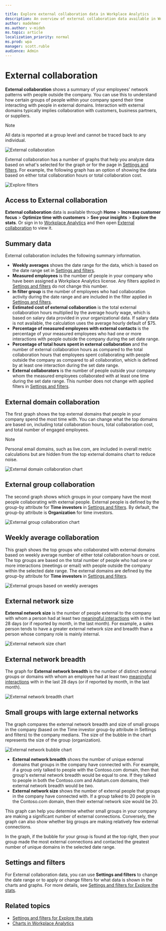 ```yaml
---

title: Explore external collaboration data in Workplace Analytics
description: An overview of external collaboration data available in Workplace Analytics
author: madehmer
ms.author: v-mideh
ms.topic: article
localization_priority: normal 
ms.prod: wpa
manager: scott.ruble
audience: Admin
---
```


# External collaboration

**External collaboration** shows a summary of your employees' network patterns with people outside the company. You can use this to understand how certain groups of people within your company spend their time interacting with people in external domains. Interaction with external domains typically implies collaboration with customers, business partners, or suppliers.  

>[!Note]
> All data is reported at a group level and cannot be traced back to any individual.

![External collaboration](../images/wpa/use/external-collab-top.png)

External collaboration has a number of graphs that help you analyze data based on what's selected for the graph or for the page in [Settings and filters](#settings-and-filters). For example, the following graph has an option of showing the data based on either total collaboration hours or total collaboration cost.

![Explore filters](../images/wpa/use/external-collab-domains.png)

## Access to External collaboration

**External collaboration** data is available through **Home** > **Increase customer focus** > **Optimize time with customers** > **See your insights** > **Explore the stats**. Or sign in to [Workplace Analytics](https://workplaceanalytics.office.com) and then open [External collaboration](https://workplaceanalytics.office.com/Home/Agility/ExternalCollaboration) to view it.

## Summary data

External collaboration includes the following summary information.

* **Weekly averages** shows the date range for the data, which is based on the date range set in [Settings and filters](#settings-and-filters).
* **Measured employees** is the number of people in your company who have been assigned a Workplace Analytics license. Any filters applied in [Settings and filters](#settings-and-filters) do not change this number.
* **In filter group** is the number of employees who had collaboration activity during the date range and are included in the filter applied in [Settings and filters](#settings-and-filters).
* **Estimated cost of external collaboration** is the total external collaboration hours multiplied by the average hourly wage, which is based on salary data provided in your organizational data. If salary data is not available, the calculation uses the average hourly default of $75.
* **Percentage of measured employees with external contacts** is the percentage of your measured employees who had one or more interactions with people outside the company during the set date range.
* **Percentage of total hours spent in external collaboration** and the number of external collaboration hours as compared to the total collaboration hours that employees spent collaborating with people outside the company as compared to all collaboration, which is defined by at least one interaction during the set date range.
* **External collaborators** is the number of people outside your company whom the measured employees collaborated with at least one time during the set date range. This number does not change with applied filters in [Settings and filters](#settings-and-filters).

## External domain collaboration

The first graph shows the top external domains that people in your company spend the most time with. You can change what the top domains are based on, including total collaboration hours, total collaboration cost, and total number of engaged employees.

>[!Note]
>Personal email domains, such as live.com, are included in overall metric calculations but are hidden from the top external domains chart to reduce noise.  

![External domain collaboration chart](../images/wpa/use/external-collab-domains2.png)

## External group collaboration

The second graph shows which groups in your company have the most people collaborating with external people. External people is defined by the group-by attribute for **Time investors** in [Settings and filters](explore-page-settings.md#time-investors). By default, the group-by attribute is **Organization** for time investors.

![External group collaboration chart](../images/wpa/use/external-collab-groups3.png)

## Weekly average collaboration

This graph shows the top groups who collaborated with external domains based on weekly average number of either total collaboration hours or cost. The top groups are based on the total number of people who had one or more interactions (meetings or email) with people outside the company within the selected date range. The external domains are defined by the group-by attribute for **Time investors** in [Settings and filters](explore-page-settings.md#time-investors).

![External groups based on weekly averages](../images/wpa/use/external-collab-weekly.png)

## External network size

**External network size** is the number of people external to the company with whom a person had at least two [meaningful interactions](glossary.md#meaningful-interaction-define) with in the last 28 days (or if reported by month, in the last month). For example, a sales person tends to have a greater external network size and breadth than a person whose company role is mainly internal.

![External network size chart](../images/wpa/use/external-collab-network.png)

## External network breadth

The graph for **External network breadth** is the number of distinct external groups or domains with whom an employee had at least two [meaningful interactions](glossary.md#meaningful-interaction-define) with in the last 28 days (or if reported by month, in the last month).

![External network breadth chart](../images/wpa/use/external-collab-network-b.png)

## Small groups with large external networks

The graph compares the external network breadth and size of small groups in the company (based on the Time investor group-by attribute in Settings and filters) to the company medians. The size of the bubble in the chart represents the size of the group (organization).

![External network bubble chart](../images/wpa/use/external-collab-bubble-chart.png)

* **External network breadth** shows the number of unique external domains that groups in the company have connected with. For example, if a group only talked to people with the Contoso.com domain, then that group's external network breadth would be equal to one. If they talked to people in both the Contoso.com and Adatum.com domains, their external network breadth would be two.
* **External network size** shows the number of external people that groups in the company have connected with. If a group talked to 20 people in the Contoso.com domain, then their external network size would be 20.

This graph can help you determine whether small groups in your company are making a significant number of external connections. Conversely, the graph can also show whether big groups are making relatively few external connections.

In the graph, if the bubble for your group is found at the top right, then your group made the most external connections and contacted the greatest number of unique domains in the selected date range.  

## Settings and filters

 For External collaboration data, you can use **Settings and filters** to change the date range or to apply or change filters for what data is shown in the charts and graphs. For more details, see [Settings and filters for Explore the stats](explore-page-settings.md).

## Related topics

* [Settings and filters for Explore the stats](../use/explore-page-settings.md)
* [Charts in Workplace Analytics](../use/chart-types.md)
